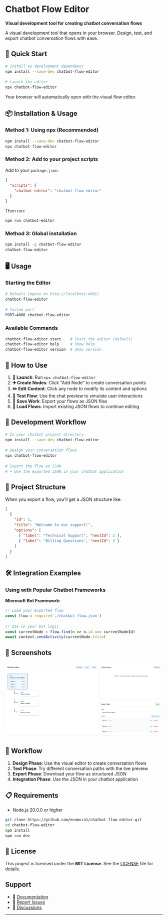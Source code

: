 # Chatbot Flow Editor

**Visual development tool for creating chatbot conversation flows**

A visual development tool that opens in your browser. Design, test, and export chatbot conversation flows with ease.

## 🚀 Quick Start

```bash
# Install as development dependency
npm install --save-dev chatbot-flow-editor

# Launch the editor
npx chatbot-flow-editor
```

Your browser will automatically open with the visual flow editor.

## 📦 Installation & Usage

### Method 1: Using npx (Recommended)
```bash
npm install --save-dev chatbot-flow-editor
npx chatbot-flow-editor
```

### Method 2: Add to your project scripts
Add to your `package.json`:
```json
{
  "scripts": {
    "chatbot-editor": "chatbot-flow-editor"
  }
}
```

Then run:
```bash
npm run chatbot-editor
```

### Method 3: Global installation
```bash
npm install -g chatbot-flow-editor
chatbot-flow-editor
```

## 🖥️ Usage

### Starting the Editor
```bash
# Default (opens on http://localhost:4001)
chatbot-flow-editor

# Custom port
PORT=4000 chatbot-flow-editor
```

### Available Commands
```bash
chatbot-flow-editor start    # Start the editor (default)
chatbot-flow-editor help     # Show help
chatbot-flow-editor version  # Show version
```

## 🎯 How to Use

1. **🚀 Launch**: Run `npx chatbot-flow-editor`
2. **➕ Create Nodes**: Click "Add Node" to create conversation points
3. **✏️ Edit Content**: Click any node to modify its content and options
4. **🧪 Test Flow**: Use the chat preview to simulate user interactions
5. **💾 Save Work**: Export your flows as JSON files
6. **📂 Load Flows**: Import existing JSON flows to continue editing

## 🔧 Development Workflow

```bash
# In your chatbot project directory
npm install --save-dev chatbot-flow-editor

# Design your conversation flows
npx chatbot-flow-editor

# Export the flow as JSON
# → Use the exported JSON in your chatbot application
```

## 📁 Project Structure

When you export a flow, you'll get a JSON structure like:

```json
[
  {
    "id": 1,
    "title": "Welcome to our support!",
    "options": [
      { "label": "Technical Support", "nextId": 2 },
      { "label": "Billing Questions", "nextId": 3 }
    ]
  }
]
```

## 🛠️ Integration Examples

### Using with Popular Chatbot Frameworks

**Microsoft Bot Framework:**
```javascript
// Load your exported flow
const flow = require('./chatbot-flow.json')

// Use in your bot logic
const currentNode = flow.find(n => n.id === currentNodeId)
await context.sendActivity(currentNode.title)
```

## 🎨 Screenshots

![alt text](chatbot-flow-editor.webp)

## 🔄 Workflow

1. **Design Phase**: Use the visual editor to create conversation flows
2. **Test Phase**: Try different conversation paths with the live preview  
3. **Export Phase**: Download your flow as structured JSON
4. **Integration Phase**: Use the JSON in your chatbot application

## 📋 Requirements

- Node.js 20.0.0 or higher

```bash
git clone https://github.com/enumura1/chatbot-flow-editor.git
cd chatbot-flow-editor
npm install
npm run dev
```

## 📄 License

This project is licensed under the **MIT License**.
See the [LICENSE](./LICENSE) file for details.

## Support

- 📖 [Documentation](https://github.com/enumura1/chatbot-flow-editor)
- 🐛 [Report Issues](https://github.com/enumura1/chatbot-flow-editor/issues)
- 💬 [Discussions](https://github.com/enumura1/chatbot-flow-editor/discussions)

---
